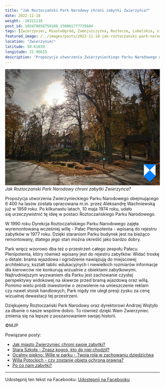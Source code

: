 ```yaml
---
title: "Jak Roztoczański Park Narodowy chroni zabytki Zwierzyńca?"
date: 2022-11-18
weight: -20221118
post_id: 103478058758108_150061777735684
tags: [Zwierzyniec, MiastoOgród, Zamojszczyzna, Roztocze, Lubelskie, villarestituta, turystyka, dziedzictwo, zabytki, kościoły, krajobrazy, roztoczanskiparknarodowy]
featured_image: /../images/posts/2022-11-18-jak-roztoczanski-park-narodowy-chroni-zabytki.jpg
location: "Zwierzyniec"
latitude: 50.61039
longitude: 22.96615
description: "Propozycja utworzenia Zwierzynieckiego Parku Narodowego obejmującego 6 400 ha lasów została opracowana m.in. przez Aleksandrę Wachniewską już w 1959 r..."
---
```


![Jak Roztoczański Park Narodowy chroni zabytki Zwierzyńca?](/images/posts/2022-11-18-jak-roztoczanski-park-narodowy-chroni-zabytki.jpg)
*Jak Roztoczański Park Narodowy chroni zabytki Zwierzyńca?*

Propozycja utworzenia Zwierzynieckiego Parku Narodowego obejmującego 6 400 ha lasów została opracowana m.in. przez Aleksandrę Wachniewską już w 1959 roku. Po kilkunastu latach, 10 maja 1974 roku, udało się urzeczywistnić tę ideę w postaci Roztoczańskiego Parku Narodowego.

W 1990 roku Dyrekcja Roztoczańskiego Parku Narodowego zajęła wyremontowaną wcześniej willę - Pałac Plenipotenta - wpisaną do rejestru zabytków w 1977 roku. Dzięki staraniom Parku budynek jest na bieżąco remontowany, dlatego jego stan można określić jako bardzo dobry.

Park wręcz wzorowo dba też o przestrzeń całego zespołu Pałacu Plenipotenta, który również wpisany jest do rejestru zabytków. Widać troskę o detale: brama wjazdowa i ogrodzenie nawiązują do miejscowej architektury, kształt tablic edukacyjnych i niewielkich rozmiarów informacje dla kierowców nie konkurują wizualnie z obiektami zabytkowymi.
Najtrudniejszym wyzwaniem dla Parku jest zachowanie czystej perspektywy widokowej na skwerze przed bramą wjazdową oraz willą. Pomimo wielu próśb inwestorów o zezwolenie na umieszczenie reklam czy nawet stoisk handlowych, Park nigdy nie uległ presji zysku za cenę wizualnej dewastacji tej przestrzeni.

Dziękujemy Roztoczański Park Narodowy oraz dyrektorowi Andrzej Wojtyło  za dbanie o nasze wspólne dobro. To również dzięki Wam Zwierzyniec zmienia się na lepsze z poszanowaniem swojej historii.



©MJP

Powiązane posty:
- [Jak miasto Zwierzyniec chroni swoje zabytki?](/posts/jak-miasto-zwierzyniec-chroni-swoje-zabytki)
- [Stara Szkoła - Znasz kogoś, kto do niej chodził?](/posts/stara-szkola-znasz-kogos-kto-do-niej-chodzil)
- [Ocalmy piękno: Wille w parku - Twoja rola w zachowaniu dziedzictwa](/posts/ocalmy-piekno-wille-w-parku-twoja-rola)
- [Willa Potockich - czy zostanie objęta ochroną prawną?](/posts/willa-potockich-czy-zostanie-objeta-ochrona-prawna)
- [Po co nam zabytki?](/posts/po-co-nam-zabytki)


---

Udostępnij ten tekst na Facebooku:
[Udostępnij na Facebooku](https://www.facebook.com/sharer/sharer.php?u=https://stowarzyszeniewachniewskiej.pl/posts/jak-roztoczanski-park-narodowy-chroni-zabytki)

<script type="application/ld+json">
{
  "@context": "https://schema.org",
  "@type": "BlogPosting",
  "headline": "Jak Roztoczański Park Narodowy chroni zabytki Zwierzyńca?",
  "datePublished": "2022-11-18",
  "dateModified": "2022-11-18",
  "author": {
    "@type": "Person",
    "name": "Michał Jan Patyk"
  },
  "publisher": {
    "@type": "Organization",
    "name": "Stowarzyszenie im. Aleksandry Wachniewskiej",
    "logo": {
      "@type": "ImageObject",
      "url": "https://stowarzyszeniewachniewskiej.pl/images/logo/logo.svg"
    }
  },
  "mainEntityOfPage": {
    "@type": "WebPage",
    "@id": "https://stowarzyszeniewachniewskiej.pl/posts/jak-roztoczanski-park-narodowy-chroni-zabytki"
  },
  "image": {
    "@type": "ImageObject",
    "url": "https://stowarzyszeniewachniewskiej.pl//images/posts/2022-11-18-jak-roztoczanski-park-narodowy-chroni-zabytki.jpg"
  },
  "articleSection": "Dziedzictwo Kulturowe i Zabytki",
  "keywords": "[Zwierzyniec, MiastoOgród, Zamojszczyzna, Roztocze, Lubelskie, villarestituta, turystyka, dziedzictwo, zabytki, kościoły, krajobrazy, roztoczanskiparknarodowy]",
  "wordCount": 189,
  "articleBody": "Propozycja utworzenia Zwierzynieckiego Parku Narodowego obejmującego 6 400 ha lasów została opracowana m.in. przez Aleksandrę Wachniewską już w 1959 roku. Po kilkunastu latach, 10 maja 1974 roku, udało się urzeczywistnić tę ideę w postaci Roztoczańskiego Parku Narodowego.\n\nW 1990 roku Dyrekcja Roztoczańskiego Parku Narodowego zajęła wyremontowaną wcześniej willę - Pałac Plenipotenta - wpisaną do rejestru zabytków w 1977 roku. Dzięki staraniom Parku budynek jest na bieżąco remontowany, dlatego jego stan można określić jako bardzo dobry.\n\nPark wręcz wzorowo dba też o przestrzeń całego zespołu Pałacu Plenipotenta, który również wpisany jest do rejestru zabytków. Widać troskę o detale: brama wjazdowa i ogrodzenie nawiązują do miejscowej architektury, kształt tablic edukacyjnych i niewielkich rozmiarów informacje dla kierowców nie konkurują wizualnie z obiektami zabytkowymi.\nNajtrudniejszym wyzwaniem dla Parku jest zachowanie czystej perspektywy widokowej na skwerze przed bramą wjazdową oraz willą. Pomimo wielu próśb inwestorów o zezwolenie na umieszczenie reklam czy nawet stoisk handlowych, Park nigdy nie uległ presji zysku za cenę wizualnej dewastacji tej przestrzeni.\n\nDziękujemy Roztoczański Park Narodowy oraz dyrektorowi Andrzej Wojtyło  za dbanie o nasze wspólne dobro. To również dzięki Wam Zwierzyniec zmienia się na lepsze z poszanowaniem swojej historii.\n\n\n\n©MJP",
  "description": "Propozycja utworzenia Zwierzynieckiego Parku Narodowego obejmującego 6 400 ha lasów została opracowana m.in. przez Aleksandrę Wachniewską już w 1959 r...",
  "copyrightHolder": {
    "@type": "Person",
    "name": "Michał Jan Patyk"
  }
}
</script>
<script type="application/ld+json">
{
  "@context": "https://schema.org",
  "@type": "BreadcrumbList",
  "itemListElement": [
    {
      "@type": "ListItem",
      "position": 1,
      "name": "Home",
      "item": "https://stowarzyszeniewachniewskiej.pl"
    },
    {
      "@type": "ListItem",
      "position": 2,
      "name": "posts",
      "item": "https://stowarzyszeniewachniewskiej.pl/posts"
    },
    {
      "@type": "ListItem",
      "position": 3,
      "name": "Jak Roztoczański Park Narodowy chroni zabytki Zwierzyńca?",
      "item": "https://stowarzyszeniewachniewskiej.pl/posts/jak-roztoczanski-park-narodowy-chroni-zabytki"
    }
  ]
}
</script>
